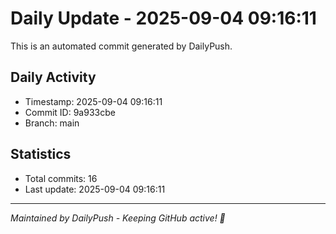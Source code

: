 # Daily Update - 2025-09-04 09:16:11

This is an automated commit generated by DailyPush.

## Daily Activity
- Timestamp: 2025-09-04 09:16:11
- Commit ID: 9a933cbe
- Branch: main

## Statistics
- Total commits: 16
- Last update: 2025-09-04 09:16:11

---
*Maintained by DailyPush - Keeping GitHub active! 🚀*
